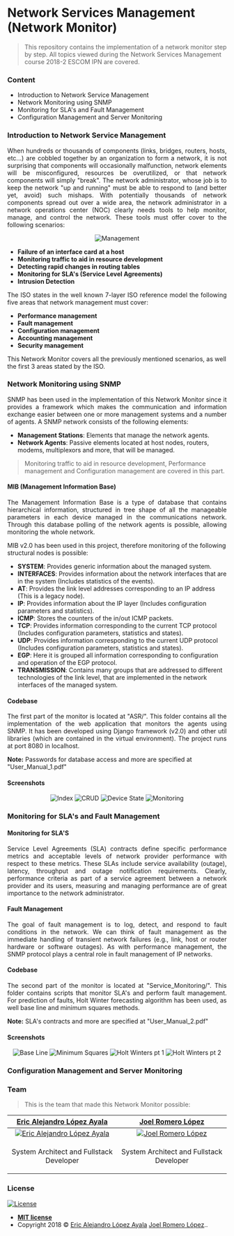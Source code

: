 # Network Services Management (Network Monitor)

> This repository contains the implementation of a network monitor step by step. All topics viewed during the Network Services Management course 2018-2 ESCOM IPN are covered.

### Content
- Introduction to Network Service Management
- Network Monitoring using SNMP
- Monitoring for SLA's and Fault Management
- Configuration Management and Server Monitoring

### Introduction to Network Service Management
<p align="justify">
When hundreds or thousands of components (links, bridges, routers, hosts, etc...) are cobbled together by an organization to form a network, it is not surprising that components will occasionally malfunction, network elements will be misconfigured, resources be overutilized, or that network components will simply "break". The network administrator, whose job is to keep the network "up and running" must be able to respond to (and better yet, avoid) such mishaps. With potentially thousands of network components spread out over a wide area, the network administrator in a network operations center (NOC) clearly needs tools to help monitor, manage, and control the network. These tools must offer cover to the following scenarios:
</p>

<p align="center">
  <img src="https://github.com/PitCoder/NetworkMonitor/blob/master/Img/Management.gif" alt="Management"/>
</p>

- **Failure of an interface card at a host** 
- **Monitoring traffic to aid in resource development**
- **Detecting rapid changes in routing tables**
- **Monitoring for SLA's (Service Level Agreements)**
- **Intrusion Detection**

<p align="justify">
The ISO states in the well known 7-layer ISO reference model the following five areas that network management must cover:

- **Performance management**
- **Fault management**
- **Configuration management**
- **Accounting management**
- **Security management**

This Network Monitor covers all the previously mentioned scenarios, as well the first 3 areas stated by the ISO. 
</p>

### Network Monitoring using SNMP
<p align="justify">
SNMP has been used in the implementation of this Network Monitor since it provides a framework which makes the communication and information exchange easier between one or more management systems and a number of agents. A SNMP network consists of the following elements:

- **Management Stations**: Elements that manage the network agents.
- **Network Agents**: Passive elements located at host nodes, routers, modems, multiplexors and more, that will be managed.

> Monitoring traffic to aid in resource development, Performance management and Configuration management are covered in this part.
</p>

#### MIB (Management Information Base)
<p align="justify">
The Management Information Base is a type of database that contains hierarchical information, structured in tree shape of all  the manageable parameters in each device managed in the communications network. Through this database polling of the network agents is possible, allowing monitoring the whole network.

MIB v2.0 has been used in this project, therefore monitoring of the following structural nodes is possible:

- **SYSTEM**: Provides generic information about the managed system.
- **INTERFACES**:  Provides information about the network interfaces that are in the system (Includes statistics of the events).
- **AT**: Provides the link level addresses corresponding to an IP address (This is a legacy node).
- **IP**: Provides information about the IP layer (Includes configuration parameters and statistics).
- **ICMP**: Stores the counters of the in/out ICMP packets.
- **TCP**: Provides information corresponding to the current TCP protocol (Includes configuration parameters, statistics and states).
- **UDP**: Provides information corresponding to the current UDP protocol (Includes configuration parameters, statistics and states).
- **EGP**: Here it is grouped all information corresponding to configuration and operation of the EGP protocol.
- **TRANSMISSION**: Contains many groups that are addressed to different technologies of the link level, that are implemented in the network interfaces of the managed system.
</p>

#### Codebase
<p align="justify">
The first part of the monitor is located at "ASR/". This folder contains all the implementation of the web application that monitors the agents using SNMP. It has been developed using Django framework (v2.0) and other util libraries (which are contained in the virtual environment). The project runs at port 8080 in localhost.
  
**Note:** Passwords for database access and more are specified at "User_Manual_1.pdf"
</p>

#### Screenshots

<p align="center">
  <img src="https://github.com/PitCoder/NetworkMonitor/blob/master/Img/part1_1.png" alt="Index"/>
  <img src="https://github.com/PitCoder/NetworkMonitor/blob/master/Img/part1_2.png" alt="CRUD"/>
  <img src="https://github.com/PitCoder/NetworkMonitor/blob/master/Img/part1_3.png" alt="Device State"/>
  <img src="https://github.com/PitCoder/NetworkMonitor/blob/master/Img/part1_4.png" alt="Monitoring"/>
</p>

### Monitoring for SLA's and Fault Management
#### Monitoring for SLA'S
<p align="justify">
Service Level Agreements (SLA) contracts define specific performance metrics and acceptable levels of network provider performance with respect to these metrics. These SLAs include service availability (outage), latency, throughput and outage notification requirements. Clearly, performance criteria as part of a service agreement between a network provider and its users, measuring and managing performance are of great importance to the network administrator.
</p>

#### Fault Management
<p align="justify">
The goal of fault management is to log, detect, and respond to fault conditions in the network. We can think of fault management as the immediate handling of transient network failures (e.g., link, host or router hardware or software outages). As with performance management, the SNMP protocol plays a central role in fault management of IP networks.
</p>

#### Codebase
<p align="justify">
The second part of the monitor is located at "Service_Monitoring/". This folder contains scripts that monitor SLA's and perform fault management. For prediction of faults, Holt Winter forecasting algorithm has been used, as well base line and minimum squares methods.
  
**Note:** SLA's contracts and more are specified at "User_Manual_2.pdf"
</p>

#### Screenshots

<p align="center">
  <img src="https://github.com/PitCoder/NetworkMonitor/blob/master/Img/part2_1.png" alt="Base Line"/>
  <img src="https://github.com/PitCoder/NetworkMonitor/blob/master/Img/part2_2.png" alt="Minimum Squares"/>
  <img src="https://github.com/PitCoder/NetworkMonitor/blob/master/Img/part2_3.png" alt="Holt Winters pt 1"/>
  <img src="https://github.com/PitCoder/NetworkMonitor/blob/master/Img/part2_4.png" alt="Holt Winters pt 2"/>
</p>

### Configuration Management and Server Monitoring



### Team
> This is the team that made this Network Monitor possible:

<p align="center">
  
| <a href="https://github.com/PitCoder" target="_blank">**Eric Alejandro López Ayala**</a> | <a href="https://github.com/JoelRomeroJL" target="_blank">**Joel Romero López**</a> |
| :---:| :---:|
| [![Eric Alejandro López Ayala](https://avatars3.githubusercontent.com/u/22123865?s=200&v=2)](https://github.com/PitCoder)  | [![Joel Romero López](https://avatars2.githubusercontent.com/u/43273506?s=200&v=2)](https://github.com/JoelRomeroJL) |
| <p>System Architect and Fullstack Developer</p> | <p>System Architect and Fullstack Developer</p> |

</p>

### License
[![License](http://img.shields.io/:license-mit-blue.svg?style=flat-square)](https://github.com/PitCoder/NetworkMonitor/blob/master/LICENSE)

- **[MIT license](https://github.com/PitCoder/NetworkMonitor/blob/master/LICENSE)**
- Copyright 2018 © <a href="https://github.com/PitCoder" target="_blank">Eric Alejandro López Ayala</a>
<a href="https://github.com/JoelRomeroJL" target="_blank">Joel Romero López</a>..
